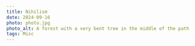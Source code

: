 ```yaml
---
title: Nihilism
date: 2024-09-16
photo: photo.jpg
photo_alt: A forest with a very bent tree in the middle of the path
tags: Misc
---
```

